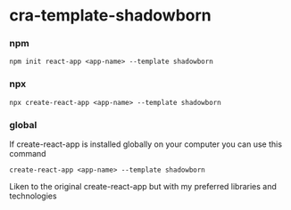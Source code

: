 # cra-template-shadowborn

### npm

`npm init react-app <app-name> --template shadowborn`

### npx

`npx create-react-app <app-name> --template shadowborn`

### global
If create-react-app is installed globally on your computer you can use this command

`create-react-app <app-name> --template shadowborn`

Liken to the original create-react-app but with my preferred libraries and technologies

